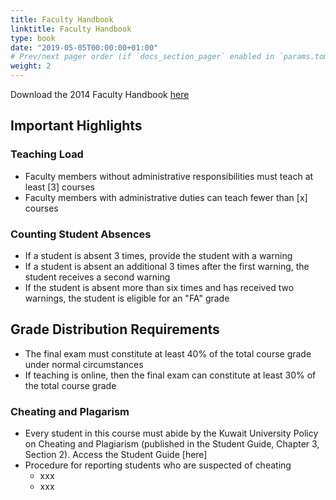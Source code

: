 ```yaml
---
title: Faculty Handbook
linktitle: Faculty Handbook
type: book
date: "2019-05-05T00:00:00+01:00"
# Prev/next pager order (if `docs_section_pager` enabled in `params.toml`)
weight: 2
---
```

Download the 2014 Faculty Handbook [here](http://www.cba.edu.kw/cs/groups/coba/documents/ku_content/kuw187680.pdf)


## Important Highlights

### Teaching Load
  * Faculty members without administrative responsibilities must teach at least [3] courses
  * Faculty members with administrative duties can teach fewer than [x] courses
  

### Counting Student Absences
  * If a student is absent 3 times, provide the student with a warning
  * If a student is absent an additional 3 times after the first warning, the student receives a second warning
  * If the student is absent more than six times and has received two warnings, the student is eligible for an "FA" grade


## Grade Distribution Requirements
  * The final exam must constitute at least 40% of the total course grade under normal circumstances
  * If teaching is online, then the final exam can constitute at least 30% of the total course grade

### Cheating and Plagarism
  * Every student in this course must abide by the Kuwait University Policy on Cheating and Plagiarism (published in the Student Guide, Chapter 3, Section 2). Access the Student Guide [here]
  * Procedure for reporting students who are suspected of cheating 
    * xxx
    * xxx 
